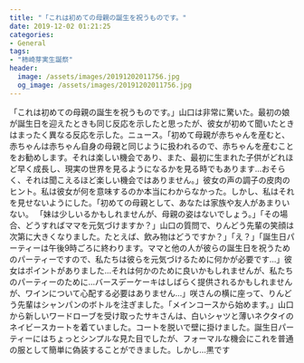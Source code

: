 ```yaml
---
title: "「これは初めての母親の誕生を祝うものです。"
date: 2019-12-02 01:21:25
categories:
- General
tags:
- "柿崎芽実生誕祭"
header:
  image: /assets/images/20191202011756.jpg
  og_image: /assets/images/20191202011756.jpg
---
```


「これは初めての母親の誕生を祝うものです。」山口は非常に驚いた。最初の娘が誕生日を迎えたときも同じ反応を示したと思ったが、彼女が初めて聞いたときはまったく異なる反応を示した。ニュース。「初めて母親が赤ちゃんを産むと、赤ちゃんは赤ちゃん自身の母親と同じように扱われるので、赤ちゃんを産むことをお勧めします。それは楽しい機会であり、また、最初に生まれた子供がどれほど早く成長し、現実の世界を見るようになるかを見る時でもあります...おそらく、それは聞こえるほど楽しい機会ではありません。」彼女の声の調子の皮肉のヒント。私は彼女が何を意味するのか本当にわからなかった。しかし、私はそれを見せないようにした。「初めての母親として、あなたは家族や友人があまりいない。 「妹は少しいるかもしれませんが、母親の姿はないでしょう。」「その場合、どうすればママを元気づけますか？」山口の質問で、りんどう先輩の笑顔は次第に大きくなりました。たとえば、飲み物はどうですか？」「え？」「誕生日パーティーは午後9時ごろに終わります。ママと他の人が彼らの誕生日を祝うためのパーティーですので、私たちは彼らを元気づけるために何かが必要です...」彼女はポイントがありました...それは何かのために良いかもしれませんが、私たちのパーティーのために...バースデーケーキはしばらく提供されるかもしれませんが、ワインについて心配する必要はありません…」咲さんの横に座って、りんどう先輩はシャンパンのボトルを注ぎました。「メインコースから始めます。」山口から新しいワードローブを受け取ったサキさんは、白いシャツと薄いネクタイのネイビースカートを着ていました。コートを脱いで壁に掛けました。誕生日パーティーにはちょっとシンプルな見た目でしたが、フォーマルな機会にこれを普通の服として簡単に偽装することができました。しかし…黒です
